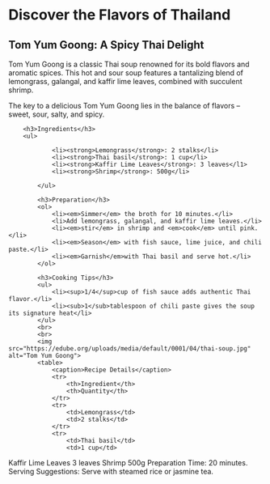 <!DOCTYPE html>
<html lang="en">
    <head>
        <meta charset="UTF-8">
        <meta name="description" content="Embark on a culinary adventure with the Taste of Travel, exploring
        global flavors and recipes.">
        <title>Taste of Travel</title>
    </head>
    <body>
        <h1>Discover the Flavors of Thailand</h1>
        <h2>Tom Yum Goong: A Spicy Thai Delight</h2>
        <p>Tom Yum Goong is a classic Thai soup
            renowned for its bold flavors and aromatic spices. This hot and sour soup
            features a tantalizing blend of lemongrass, galangal, and kaffir lime
        leaves, combined with succulent shrimp.</p>
        <blockqoute>The key to a delicious Tom Yum Goong lies in the balance of flavors – sweet, sour, salty, and spicy.</blockqoute>
        
        <h3>Ingredients</h3>
        <ul>
    
                <li><strong>Lemongrass</strong>: 2 stalks</li>
                <li><strong>Thai basil</strong>: 1 cup</li>
                <li><strong>Kaffir Lime Leaves</strong>: 3 leaves</l1>
                <li><strong>Shrimp</strong>: 500g</li>
            
            </ul>
            
            <h3>Preparation</h3>
            <ol>
                <li><em>Simmer</em> the broth for 10 minutes.</li>
                <li>Add lemongrass, galangal, and kaffir lime leaves.</li>
                <li><em>stir</em> in shrimp and <em>cook</em> until pink.</li>
                <li><em>Season</em> with fish sauce, lime juice, and chili paste.</li>
                <li><em>Garnish</em>with Thai basil and serve hot.</li>
            </ol>
            
            <h3>Cooking Tips</h3>
            <ul>
                <li><sup>1/4</sup>cup of fish sauce adds authentic Thai flavor.</li>
                <li><sub>1</sub>tablespoon of chili paste gives the soup its signature heat</li>
            </ul>
            <br>
            <br>
            <img src="https://edube.org/uploads/media/default/0001/04/thai-soup.jpg" alt="Tom Yum Goong">
            <table>
                <caption>Recipe Details</caption>
                <tr>
                    <th>Ingredient</th>
                    <th>Quantity</th>
                </tr>
                <tr>
                    <td>Lemongrass</td>
                    <td>2 stalks</td>
                </tr>
                <tr>
                    <td>Thai basil</td>
                    <td>1 cup</td>
 </tr>
<tr>
    <td>Kaffir Lime Leaves</td>
    <td>3 leaves</td>
</tr>
<tr>
    <td>Shrimp</td>
    <td>500g</td>
</tr>
<tr>
    <td colspan="2">Preparation Time: 20 minutes.</td>
</tr>
<tr>
    <td colspan="2">Serving Suggestions: Serve with steamed rice or jasmine tea.</td>
</tr>
 </table>
</body>
</html>
